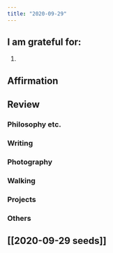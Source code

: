 ```yaml
---
title: "2020-09-29"
---
```

## I am grateful for:
1. 

## Affirmation

## Review
### Philosophy etc.

### Writing

### Photography

### Walking

### Projects

### Others

## [[2020-09-29 seeds]]
